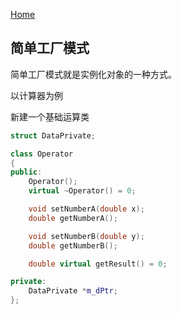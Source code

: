 [Home](../README.md)

## 简单工厂模式

简单工厂模式就是实例化对象的一种方式。

以计算器为例

新建一个基础运算类

```C++
struct DataPrivate;

class Operator
{
public:
    Operator();
    virtual ~Operator() = 0;

    void setNumberA(double x);
    double getNumberA();

    void setNumberB(double y);
    double getNumberB();

    double virtual getResult() = 0;

private:
    DataPrivate *m_dPtr;
};
```